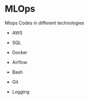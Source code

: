 # MLOps
Mlops Codes in different technologies

- AWS

- SQL

- Docker

- Airflow

- Bash

- Git

- Logging
